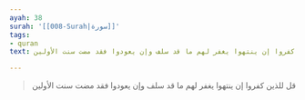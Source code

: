 ```yaml
---
ayah: 38
surah: '[[008-Surah|سورة]]'
tags:
- quran
text: قل للذين كفروا إن ينتهوا يغفر لهم ما قد سلف وإن يعودوا فقد مضت سنت الأولين

---
```

> قل للذين كفروا إن ينتهوا يغفر لهم ما قد سلف وإن يعودوا فقد مضت سنت الأولين
